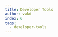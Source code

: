 ```yaml
---
title: Developer Tools
author: vwkd
index: 6
tags:
  - developer-tools
---
```


<!-- todo: finish -->